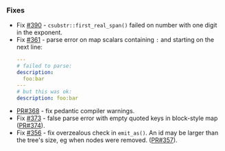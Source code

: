 
### Fixes

- Fix [#390](https://github.com/biojppm/rapidyaml/pull/390) - `csubstr::first_real_span()` failed on number with one digit in the exponent.
- Fix [#361](https://github.com/biojppm/rapidyaml/pull/361) - parse error on map scalars containing `:` and starting on the next line:
  ```yaml
  ---
  # failed to parse:
  description:
    foo:bar
  ---
  # but this was ok:
  description: foo:bar
  ```
- [PR#368](https://github.com/biojppm/rapidyaml/pull/368) - fix pedantic compiler warnings.
- Fix [#373](https://github.com/biojppm/rapidyaml/issues/373) - false parse error with empty quoted keys in block-style map ([PR#374](https://github.com/biojppm/rapidyaml/pull/374)).
- Fix [#356](https://github.com/biojppm/rapidyaml/issues/356) - fix overzealous check in `emit_as()`. An id may be larger than the tree's size, eg when nodes were removed.
([PR#357](https://github.com/biojppm/rapidyaml/pull/357)).

